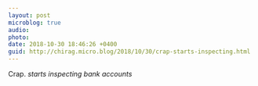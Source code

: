 ```yaml
---
layout: post
microblog: true
audio: 
photo: 
date: 2018-10-30 18:46:26 +0400
guid: http://chirag.micro.blog/2018/10/30/crap-starts-inspecting.html
---
```

Crap. *starts inspecting bank accounts*
